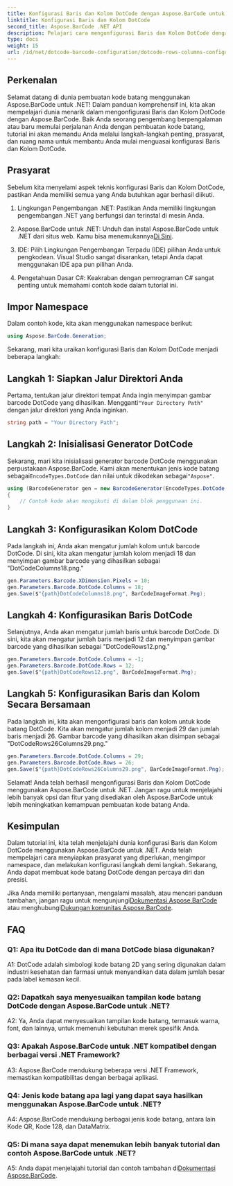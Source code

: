 ```yaml
---
title: Konfigurasi Baris dan Kolom DotCode dengan Aspose.BarCode untuk .NET
linktitle: Konfigurasi Baris dan Kolom DotCode
second_title: Aspose.BarCode .NET API
description: Pelajari cara mengonfigurasi Baris dan Kolom DotCode dengan Aspose.BarCode untuk .NET. Hasilkan kode batang 2D yang tepat dan dapat disesuaikan dengan mudah.
type: docs
weight: 15
url: /id/net/dotcode-barcode-configuration/dotcode-rows-columns-configuration/
---
```

## Perkenalan

Selamat datang di dunia pembuatan kode batang menggunakan Aspose.BarCode untuk .NET! Dalam panduan komprehensif ini, kita akan mempelajari dunia menarik dalam mengonfigurasi Baris dan Kolom DotCode dengan Aspose.BarCode. Baik Anda seorang pengembang berpengalaman atau baru memulai perjalanan Anda dengan pembuatan kode batang, tutorial ini akan memandu Anda melalui langkah-langkah penting, prasyarat, dan ruang nama untuk membantu Anda mulai menguasai konfigurasi Baris dan Kolom DotCode.

## Prasyarat

Sebelum kita menyelami aspek teknis konfigurasi Baris dan Kolom DotCode, pastikan Anda memiliki semua yang Anda butuhkan agar berhasil diikuti.

1. Lingkungan Pengembangan .NET: Pastikan Anda memiliki lingkungan pengembangan .NET yang berfungsi dan terinstal di mesin Anda.

2.  Aspose.BarCode untuk .NET: Unduh dan instal Aspose.BarCode untuk .NET dari situs web. Kamu bisa menemukannya[Di Sini](https://releases.aspose.com/barcode/net/).

3. IDE: Pilih Lingkungan Pengembangan Terpadu (IDE) pilihan Anda untuk pengkodean. Visual Studio sangat disarankan, tetapi Anda dapat menggunakan IDE apa pun pilihan Anda.

4. Pengetahuan Dasar C#: Keakraban dengan pemrograman C# sangat penting untuk memahami contoh kode dalam tutorial ini.

## Impor Namespace

Dalam contoh kode, kita akan menggunakan namespace berikut:

```csharp
using Aspose.BarCode.Generation;
```

Sekarang, mari kita uraikan konfigurasi Baris dan Kolom DotCode menjadi beberapa langkah:

## Langkah 1: Siapkan Jalur Direktori Anda

 Pertama, tentukan jalur direktori tempat Anda ingin menyimpan gambar barcode DotCode yang dihasilkan. Mengganti`"Your Directory Path"` dengan jalur direktori yang Anda inginkan.

```csharp
string path = "Your Directory Path";
```

## Langkah 2: Inisialisasi Generator DotCode

 Sekarang, mari kita inisialisasi generator barcode DotCode menggunakan perpustakaan Aspose.BarCode. Kami akan menentukan jenis kode batang sebagai`EncodeTypes.DotCode` dan nilai untuk dikodekan sebagai`"Aspose"`.

```csharp
using (BarcodeGenerator gen = new BarcodeGenerator(EncodeTypes.DotCode, "Aspose"))
{
    // Contoh kode akan mengikuti di dalam blok penggunaan ini.
}
```

## Langkah 3: Konfigurasikan Kolom DotCode

Pada langkah ini, Anda akan mengatur jumlah kolom untuk barcode DotCode. Di sini, kita akan mengatur jumlah kolom menjadi 18 dan menyimpan gambar barcode yang dihasilkan sebagai "DotCodeColumns18.png."

```csharp
gen.Parameters.Barcode.XDimension.Pixels = 10;
gen.Parameters.Barcode.DotCode.Columns = 18;
gen.Save($"{path}DotCodeColumns18.png", BarCodeImageFormat.Png);
```

## Langkah 4: Konfigurasikan Baris DotCode

Selanjutnya, Anda akan mengatur jumlah baris untuk barcode DotCode. Di sini, kita akan mengatur jumlah baris menjadi 12 dan menyimpan gambar barcode yang dihasilkan sebagai "DotCodeRows12.png."

```csharp
gen.Parameters.Barcode.DotCode.Columns = -1;
gen.Parameters.Barcode.DotCode.Rows = 12;
gen.Save($"{path}DotCodeRows12.png", BarCodeImageFormat.Png);
```

## Langkah 5: Konfigurasikan Baris dan Kolom Secara Bersamaan

Pada langkah ini, kita akan mengonfigurasi baris dan kolom untuk kode batang DotCode. Kita akan mengatur jumlah kolom menjadi 29 dan jumlah baris menjadi 26. Gambar barcode yang dihasilkan akan disimpan sebagai "DotCodeRows26Columns29.png."

```csharp
gen.Parameters.Barcode.DotCode.Columns = 29;
gen.Parameters.Barcode.DotCode.Rows = 26;
gen.Save($"{path}DotCodeRows26Columns29.png", BarCodeImageFormat.Png);
```

Selamat! Anda telah berhasil mengonfigurasi Baris dan Kolom DotCode menggunakan Aspose.BarCode untuk .NET. Jangan ragu untuk menjelajahi lebih banyak opsi dan fitur yang disediakan oleh Aspose.BarCode untuk lebih meningkatkan kemampuan pembuatan kode batang Anda.

## Kesimpulan

Dalam tutorial ini, kita telah menjelajahi dunia konfigurasi Baris dan Kolom DotCode menggunakan Aspose.BarCode untuk .NET. Anda telah mempelajari cara menyiapkan prasyarat yang diperlukan, mengimpor namespace, dan melakukan konfigurasi langkah demi langkah. Sekarang, Anda dapat membuat kode batang DotCode dengan percaya diri dan presisi.

 Jika Anda memiliki pertanyaan, mengalami masalah, atau mencari panduan tambahan, jangan ragu untuk mengunjungi[Dokumentasi Aspose.BarCode](https://reference.aspose.com/barcode/net/) atau menghubungi[Dukungan komunitas Aspose.BarCode](https://forum.aspose.com/c/barcode/13).


## FAQ

### Q1: Apa itu DotCode dan di mana DotCode biasa digunakan?

A1: DotCode adalah simbologi kode batang 2D yang sering digunakan dalam industri kesehatan dan farmasi untuk menyandikan data dalam jumlah besar pada label kemasan kecil.

### Q2: Dapatkah saya menyesuaikan tampilan kode batang DotCode dengan Aspose.BarCode untuk .NET?

A2: Ya, Anda dapat menyesuaikan tampilan kode batang, termasuk warna, font, dan lainnya, untuk memenuhi kebutuhan merek spesifik Anda.

### Q3: Apakah Aspose.BarCode untuk .NET kompatibel dengan berbagai versi .NET Framework?

A3: Aspose.BarCode mendukung beberapa versi .NET Framework, memastikan kompatibilitas dengan berbagai aplikasi.

### Q4: Jenis kode batang apa lagi yang dapat saya hasilkan menggunakan Aspose.BarCode untuk .NET?

A4: Aspose.BarCode mendukung berbagai jenis kode batang, antara lain Kode QR, Kode 128, dan DataMatrix.

### Q5: Di mana saya dapat menemukan lebih banyak tutorial dan contoh Aspose.BarCode untuk .NET?

 A5: Anda dapat menjelajahi tutorial dan contoh tambahan di[Dokumentasi Aspose.BarCode](https://reference.aspose.com/barcode/net/).